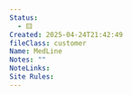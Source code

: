```yaml
---
Status:
  - 🟨
Created: 2025-04-24T21:42:49
fileClass: customer
Name: MedLine
Notes: ""
NoteLinks: 
Site Rules:
---
```


